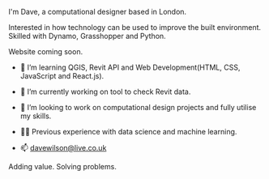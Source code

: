 I'm Dave, a computational designer based in London. 

Interested in how technology can be used to improve the built environment. Skilled with Dynamo, Grasshopper and Python. 

Website coming soon. 



- 🌱 I’m learning QGIS, Revit API and Web Development(HTML, CSS, JavaScript and React.js). 

- 🔭 I’m currently working on tool to check Revit data.

- 👯 I’m looking to work on computational design projects and fully utilise my skills. 

- 🧑‍💻 Previous experience with data science and machine learning. 

- 📫 davewilson@live.co.uk

Adding value. Solving problems.


<!--
**davewilsonxyz/davewilsonxyz** is a ✨ _special_ ✨ repository because its `README.md` (this file) appears on your GitHub profile.

Here are some ideas to get you started:

Emojis [LINK](https://github.com/ikatyang/emoji-cheat-sheet)

- 👯 I’m looking to collaborate on ...
- 🤔 I’m looking for help with ...
- 💬 Ask me about ...
- 😄 Pronouns: ...
- ⚡ Fun fact: ...
-->
